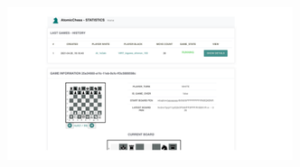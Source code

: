 ![Dies ist ein Testbild \label{Dies_ist_ein_Testbild.png}](./generated_images/border_Dies_ist_ein_Testbild.png)

